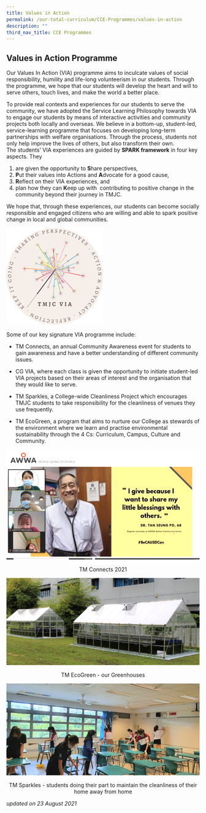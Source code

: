 ```yaml
---
title: Values in Action
permalink: /our-total-curriculum/CCE-Programmes/values-in-action
description: ""
third_nav_title: CCE Programmes
---
```

Values in Action Programme
--------------------------

  
Our Values In Action (VIA) programme aims to inculcate values of social responsibility, humility and life-long volunteerism in our students. Through the programme, we hope that our students will develop the heart and will to serve others, touch lives, and make the world a better place.  
  
To provide real contexts and experiences for our students to serve the community, we have adopted the Service Learning Philosophy towards VIA to engage our students by means of interactive activities and community projects both locally and overseas. We believe in a bottom-up, student-led, service-learning programme that focuses on developing long-term partnerships with welfare organisations. Through the process, students not only help improve the lives of others, but also transform their own.  
The students’ VIA experiences are guided by **SPARK framework** in four key aspects. They 
1. are given the opportunity to **S**hare perspectives, 
2.  **P**ut their values into Actions and **A**dvocate for a good cause, 
3. **R**eflect on their VIA experiences, and 
4. plan how they can **K**eep up with  contributing to positive change in the community beyond their journey in TMJC.  
  
We hope that, through these experiences, our students can become socially responsible and engaged citizens who are willing and able to spark positive change in local and global communities.


<img src="/images/TMJC-CCP_VIA_01.jpeg" 
     style="width:50%">
		 
Some of our key signature VIA programme include:  

*   TM Connects, an annual Community Awareness event for students to gain awareness and have a better understanding of different community issues.  
    
*   CG VIA, where each class is given the opportunity to initiate student-led VIA projects based on their areas of interest and the organisation that they would like to serve.  
      
*   TM Sparkles, a College-wide Cleanliness Project which encourages TMJC students to take responsibility for the cleanliness of venues they use frequently.

*   TM EcoGreen, a program that aims to nurture our College as stewards of the environment where we learn and practise environmental sustainability through the 4 Cs: Curriculum, Campus, Culture and Community.

![](/images/TMJC-CCP_VIA_02.jpeg)
<center>TM Connects 2021</center>

![](/images/TMJC-CCP_VIA_03.jpeg)
<center>TM EcoGreen - our Greenhouses</center>

![](/images/TMJC-CCP_VIA_04.jpeg)
<center>TM Sparkles - students doing their part to maintain the cleanliness of their home away from home</center>

_updated on 23 August 2021_